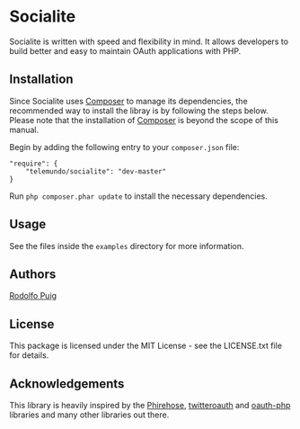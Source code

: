 Socialite
=========

Socialite is written with speed and flexibility in mind. It allows developers to build
better and easy to maintain OAuth applications with PHP.


Installation
------------

Since Socialite uses [Composer][1] to manage its dependencies, the recommended way
to install the libray is by following the steps below. Please note that the installation of
[Composer][1] is beyond the scope of this manual.

Begin by adding the following entry to your `composer.json` file:

    "require": {
        "telemundo/socialite": "dev-master"
    }

Run `php composer.phar update` to install the necessary dependencies.


Usage
-----

See the files inside the `examples` directory for more information.

Authors
-------

[Rodolfo Puig][1]  


License
-------

This package is licensed under the MIT License - see the LICENSE.txt file for details.


Acknowledgements
----------------

This library is heavily inspired by the [Phirehose][2], [twitteroauth][3] and [oauth-php][4]
libraries and many other libraries out there.


[1]: https://twitter.com/rudisimo "Follow @rudisimo on Twitter"
[2]: https://github.com/fennb/phirehose "Phirehose"
[3]: https://github.com/abraham/twitteroauth "twitteroauth"
[4]: http://code.google.com/p/oauth-php "oauth-php"